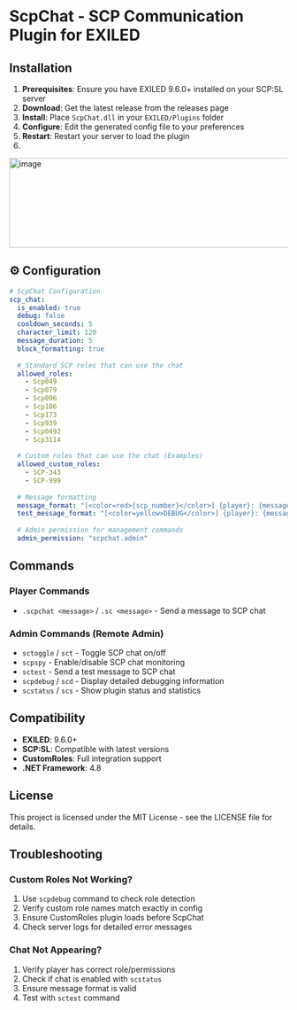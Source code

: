 # ScpChat - SCP Communication Plugin for EXILED

## Installation
1. **Prerequisites**: Ensure you have EXILED 9.6.0+ installed on your SCP:SL server
2. **Download**: Get the latest release from the releases page
3. **Install**: Place `ScpChat.dll` in your `EXILED/Plugins` folder
4. **Configure**: Edit the generated config file to your preferences
5. **Restart**: Restart your server to load the plugin
6. 
<img width="1277" height="162" alt="image" src="https://github.com/user-attachments/assets/331983aa-b451-4c1f-a4b9-986869cc15c3" />

## ⚙️ Configuration

```yaml
# ScpChat Configuration
scp_chat:
  is_enabled: true
  debug: false
  cooldown_seconds: 5
  character_limit: 120
  message_duration: 5
  block_formatting: true
  
  # Standard SCP roles that can use the chat
  allowed_roles:
    - Scp049
    - Scp079
    - Scp096
    - Scp106
    - Scp173
    - Scp939
    - Scp0492
    - Scp3114
  
  # Custom roles that can use the chat (Examples)
  allowed_custom_roles:
    - SCP-343
    - SCP-999
  
  # Message formatting
  message_format: "[<color=red>{scp_number}</color>] {player}: {message}"
  test_message_format: "[<color=yellow>DEBUG</color>] {player}: {message}"
  
  # Admin permission for management commands
  admin_permission: "scpchat.admin"
```


## Commands

### **Player Commands**
- `.scpchat <message>` / `.sc <message>` - Send a message to SCP chat

### **Admin Commands** (Remote Admin)
- `sctoggle` / `sct` - Toggle SCP chat on/off
- `scpspy` - Enable/disable SCP chat monitoring
- `sctest` - Send a test message to SCP chat
- `scpdebug` / `scd` - Display detailed debugging information
- `scstatus` / `scs` - Show plugin status and statistics
  
## Compatibility
- **EXILED**: 9.6.0+
- **SCP:SL**: Compatible with latest versions
- **CustomRoles**: Full integration support
- **.NET Framework**: 4.8

## License
This project is licensed under the MIT License - see the LICENSE file for details.

## Troubleshooting

### Custom Roles Not Working?
1. Use `scpdebug` command to check role detection
2. Verify custom role names match exactly in config
3. Ensure CustomRoles plugin loads before ScpChat
4. Check server logs for detailed error messages

### Chat Not Appearing?
1. Verify player has correct role/permissions
2. Check if chat is enabled with `scstatus`
3. Ensure message format is valid
4. Test with `sctest` command
